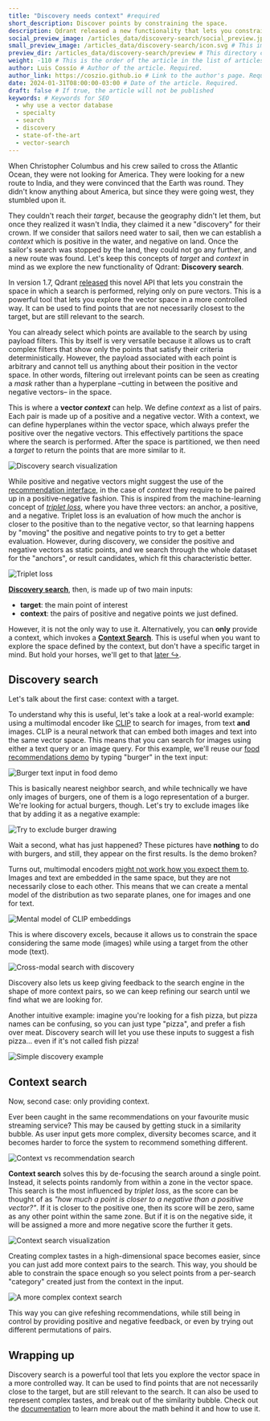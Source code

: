 ```yaml
---
title: "Discovery needs context" #required
short_description: Discover points by constraining the space.
description: Qdrant released a new functionality that lets you constrain the space in which a search is performed, relying only on vectors. #required
social_preview_image: /articles_data/discovery-search/social_preview.jpg # This image will be used in social media previews, should be 1200x630px. Required.
small_preview_image: /articles_data/discovery-search/icon.svg # This image will be used in the list of articles at the footer, should be 40x40px
preview_dir: /articles_data/discovery-search/preview # This directory contains images that will be used in the article preview. They can be generated from one image. Read more below. Required.
weight: -110 # This is the order of the article in the list of articles at the footer. The lower the number, the higher the article will be in the list.
author: Luis Cossío # Author of the article. Required.
author_link: https://coszio.github.io # Link to the author's page. Required.
date: 2024-01-31T08:00:00-03:00 # Date of the article. Required.
draft: false # If true, the article will not be published
keywords: # Keywords for SEO
  - why use a vector database
  - specialty
  - search
  - discovery
  - state-of-the-art
  - vector-search
---
```


When Christopher Columbus and his crew sailed to cross the Atlantic Ocean, they were not looking for America. They were looking for a new route to India, and they were convinced that the Earth was round. They didn't know anything about America, but since they were going west, they stumbled upon it.

They couldn't reach their _target_, because the geography didn't let them, but once they realized it wasn't India, they claimed it a new "discovery" for their crown. If we consider that sailors need water to sail, then we can establish a _context_ which is positive in the water, and negative on land. Once the sailor's search was stopped by the land, they could not go any further, and a new route was found. Let's keep this concepts of _target_ and _context_ in mind as we explore the new functionality of Qdrant: __Discovery search__.

In version 1.7, Qdrant [released](/articles/qdrant-1.7.x/) this novel API that lets you constrain the space in which a search is performed, relying only on pure vectors. This is a powerful tool that lets you explore the vector space in a more controlled way. It can be used to find points that are not necessarily closest to the target, but are still relevant to the search.

You can already select which points are available to the search by using payload filters. This by itself is very versatile because it allows us to craft complex filters that show only the points that satisfy their criteria deterministically. However, the payload associated with each point is arbitrary and cannot tell us anything about their position in the vector space. In other words, filtering out irrelevant points can be seen as creating a _mask_ rather than a hyperplane –cutting in between the positive and negative vectors– in the space.

This is where a __vector _context___ can help. We define _context_ as a list of pairs. Each pair is made up of a positive and a negative vector. With a context, we can define hyperplanes within the vector space, which always prefer the positive over the negative vectors. This effectively partitions the space where the search is performed. After the space is partitioned, we then need a _target_ to return the points that are more similar to it.

![Discovery search visualization](/articles_data/discovery-search/discovery-search.png)

While positive and negative vectors might suggest the use of the <a href="/documentation/concepts/explore/#recommendation-api" target="_blank">recommendation interface</a>, in the case of _context_ they require to be paired up in a positive-negative fashion. This is inspired from the machine-learning concept of <a href="https://en.wikipedia.org/wiki/Triplet_loss" target="_blank">_triplet loss_</a>, where you have three vectors: an anchor, a positive, and a negative. Triplet loss is an evaluation of how much the anchor is closer to the positive than to the negative vector, so that learning happens by "moving" the positive and negative points to try to get a better evaluation. However, during discovery, we consider the positive and negative vectors as static points, and we search through the whole dataset for the "anchors", or result candidates, which fit this characteristic better.

![Triplet loss](/articles_data/discovery-search/triplet-loss.png)

[__Discovery search__](#discovery-search), then, is made up of two main inputs:

- __target__: the main point of interest
- __context__: the pairs of positive and negative points we just defined.

However, it is not the only way to use it. Alternatively, you can __only__ provide a context, which invokes a [__Context Search__](#context-search). This is useful when you want to explore the space defined by the context, but don't have a specific target in mind. But hold your horses, we'll get to that [later ↪](#context-search).

## Discovery search

Let's talk about the first case: context with a target.

To understand why this is useful, let's take a look at a real-world example: using a multimodal encoder like [CLIP](https://openai.com/blog/clip/) to search for images, from text __and__ images.
CLIP is a neural network that can embed both images and text into the same vector space. This means that you can search for images using either a text query or an image query. For this example, we'll reuse our [food recommendations demo](https://food-discovery.qdrant.tech/) by typing "burger" in the text input:

![Burger text input in food demo](/articles_data/discovery-search/search-for-burger.png)

This is basically nearest neighbor search, and while technically we have only images of burgers, one of them is a logo representation of a burger. We're looking for actual burgers, though. Let's try to exclude images like that by adding it as a negative example:

![Try to exclude burger drawing](/articles_data/discovery-search/try-to-exclude-non-burger.png)

Wait a second, what has just happened? These pictures have __nothing__ to do with burgers, and still, they appear on the first results. Is the demo broken?

Turns out, multimodal encoders <a href="https://modalitygap.readthedocs.io/en/latest/" target="_blank">might not work how you expect them to</a>. Images and text are embedded in the same space, but they are not necessarily close to each other. This means that we can create a mental model of the distribution as two separate planes, one for images and one for text.

![Mental model of CLIP embeddings](/articles_data/discovery-search/clip-mental-model.png)

This is where discovery excels, because it allows us to constrain the space considering the same mode (images) while using a target from the other mode (text).

![Cross-modal search with discovery](/articles_data/discovery-search/clip-discovery.png)

Discovery also lets us keep giving feedback to the search engine in the shape of more context pairs, so we can keep refining our search until we find what we are looking for.

Another intuitive example: imagine you're looking for a fish pizza, but pizza names can be confusing, so you can just type "pizza", and prefer a fish over meat. Discovery search will let you use these inputs to suggest a fish pizza... even if it's not called fish pizza!

![Simple discovery example](/articles_data/discovery-search/discovery-example-with-images.png)

## Context search

Now, second case: only providing context.

Ever been caught in the same recommendations on your favourite music streaming service? This may be caused by getting stuck in a similarity bubble. As user input gets more complex, diversity becomes scarce, and it becomes harder to force the system to recommend something different.

![Context vs recommendation search](/articles_data/discovery-search/context-vs-recommendation.png)

__Context search__ solves this by de-focusing the search around a single point. Instead, it selects points randomly from within a zone in the vector space. This search is the most influenced by _triplet loss_, as the score can be thought of as _"how much a point is closer to a negative than a positive vector?"_. If it is closer to the positive one, then its score will be zero, same as any other point within the same zone. But if it is on the negative side, it will be assigned a more and more negative score the further it gets.

![Context search visualization](/articles_data/discovery-search/context-search.png)

Creating complex tastes in a high-dimensional space becomes easier, since you can just add more context pairs to the search. This way, you should be able to constrain the space enough so you select points from a per-search "category" created just from the context in the input.

![A more complex context search](/articles_data/discovery-search/complex-context-search.png)

This way you can give refeshing recommendations, while still being in control by providing positive and negative feedback, or even by trying out different permutations of pairs.

## Wrapping up

Discovery search is a powerful tool that lets you explore the vector space in a more controlled way. It can be used to find points that are not necessarily close to the target, but are still relevant to the search. It can also be used to represent complex tastes, and break out of the similarity bubble. Check out the [documentation](/documentation/concepts/explore/#discovery-api) to learn more about the math behind it and how to use it.
